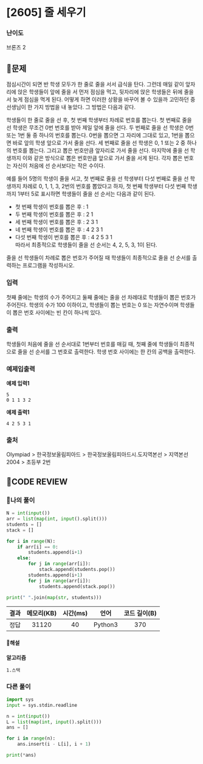 # [2605] 줄 세우기

### **난이도**
브론즈 2
## **📝문제**
점심시간이 되면 반 학생 모두가 한 줄로 줄을 서서 급식을 탄다. 그런데 매일 같이 앞자리에 앉은 학생들이 앞에 줄을 서 먼저 점심을 먹고, 뒷자리에 앉은 학생들은 뒤에 줄을 서 늦게 점심을 먹게 된다. 어떻게 하면 이러한 상황을 바꾸어 볼 수 있을까 고민하던 중 선생님이 한 가지 방법을 내 놓았다. 그 방법은 다음과 같다.

학생들이 한 줄로 줄을 선 후, 첫 번째 학생부터 차례로 번호를 뽑는다. 첫 번째로 줄을 선 학생은 무조건 0번 번호를 받아 제일 앞에 줄을 선다. 두 번째로 줄을 선 학생은 0번 또는 1번 둘 중 하나의 번호를 뽑는다. 0번을 뽑으면 그 자리에 그대로 있고, 1번을 뽑으면 바로 앞의 학생 앞으로 가서 줄을 선다. 세 번째로 줄을 선 학생은 0, 1 또는 2 중 하나의 번호를 뽑는다. 그리고 뽑은 번호만큼 앞자리로 가서 줄을 선다. 마지막에 줄을 선 학생까지 이와 같은 방식으로 뽑은 번호만큼 앞으로 가서 줄을 서게 된다. 각자 뽑은 번호는 자신이 처음에 선 순서보다는 작은 수이다.

예를 들어 5명의 학생이 줄을 서고, 첫 번째로 줄을 선 학생부터 다섯 번째로 줄을 선 학생까지 차례로 0, 1, 1, 3, 2번의 번호를 뽑았다고 하자, 첫 번째 학생부터 다섯 번째 학생까지 1부터 5로 표시하면 학생들이 줄을 선 순서는 다음과 같이 된다.

- 첫 번째 학생이 번호를 뽑은 후 : 1
- 두 번째 학생이 번호를 뽑은 후 : 2 1
- 세 번째 학생이 번호를 뽑은 후 : 2 3 1
- 네 번째 학생이 번호를 뽑은 후 : 4 2 3 1
- 다섯 번째 학생이 번호를 뽑은 후 : 4 2 5 3 1  
따라서 최종적으로 학생들이 줄을 선 순서는 4, 2, 5, 3, 1이 된다.

줄을 선 학생들이 차례로 뽑은 번호가 주어질 때 학생들이 최종적으로 줄을 선 순서를 출력하는 프로그램을 작성하시오.
### **입력**
첫째 줄에는 학생의 수가 주어지고 둘째 줄에는 줄을 선 차례대로 학생들이 뽑은 번호가 주어진다. 학생의 수가 100 이하이고, 학생들이 뽑는 번호는 0 또는 자연수이며 학생들이 뽑은 번호 사이에는 빈 칸이 하나씩 있다.
### **출력**
학생들이 처음에 줄을 선 순서대로 1번부터 번호를 매길 때, 첫째 줄에 학생들이 최종적으로 줄을 선 순서를 그 번호로 출력한다. 학생 번호 사이에는 한 칸의 공백을 출력한다.
### **예제입출력**

**예제 입력1**

```
5
0 1 1 3 2
```

**예제 출력1**

```
4 2 5 3 1
```

### **출처**
Olympiad > 한국정보올림피아드 > 한국정보올림피아드시․도지역본선 > 지역본선 2004 > 초등부 2번
## **🧐CODE REVIEW**

### **🧾나의 풀이**

```python
N = int(input())
arr = list(map(int, input().split()))
students = []
stack = []

for i in range(N):
    if arr[i] == 0:
        students.append(i+1)
    else:
        for j in range(arr[i]):
            stack.append(students.pop())
        students.append(i+1)
        for j in range(arr[i]):
            students.append(stack.pop())

print(" ".join(map(str, students)))
```

결과	| 메모리(KB) |	시간(ms) |	언어 |	코드 길이(B)
:----:|:-----:|:-----:|:-----:|:--------:
정답|31120|40|Python3|370
#### **📝해설**

**알고리즘**
```
1.스택
```

### **다른 풀이**

```python
import sys
input = sys.stdin.readline

n = int(input())
L = list(map(int, input().split()))
ans = []

for i in range(n):
    ans.insert(i - L[i], i + 1)

print(*ans)
```